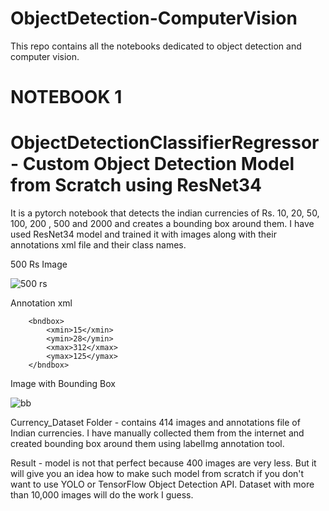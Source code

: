 # ObjectDetection-ComputerVision
This repo contains all the notebooks dedicated to object detection and computer vision. 

# NOTEBOOK 1

# ObjectDetectionClassifierRegressor  - Custom Object Detection Model from Scratch using ResNet34
It is a pytorch notebook that detects the indian currencies of Rs. 10, 20, 50, 100, 200 , 500 and 2000 and creates a bounding box around them. I have used ResNet34 model and trained it with images along with their annotations xml file and their class names. 

500 Rs Image

![500 rs](https://github.com/epicure24/ObjectDetection-ComputerVision/blob/main/Currency_Dataset/images/fiveHundred/500_1%20(copy).jpeg)

Annotation xml 

		<bndbox>
			<xmin>15</xmin>
			<ymin>28</ymin>
			<xmax>312</xmax>
			<ymax>125</ymax>
		</bndbox>
		
Image with Bounding Box

![bb](https://github.com/epicure24/ObjectDetection-ComputerVision/blob/main/Currency_Dataset/index.png)

Currency_Dataset Folder - contains 414 images and annotations file of Indian currencies. I have manually collected them from the internet and created bounding box around them using labelImg annotation tool.

Result - model is not that perfect because 400 images are very less. But it will give you an idea how to make such model from scratch if you don't want to use YOLO or TensorFlow Object Detection API. Dataset with more than 10,000 images will do the work I guess.

